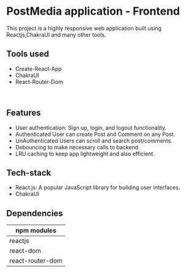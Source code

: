 # PostMedia application - Frontend
This project is a highly responsive  web application built using Reactjs,ChakraUI and many other tools.




## Tools used
- Create-React-App
- ChakraUI
- React-Router-Dom


<br/>

## Features
- User authentication: Sign up, login, and logout functionality.
- Authenticated User can create Post and Comment on any Post.
- UnAuthenticated Users can scroll and search post/comments.
- Debouncing to make necessary calls to backend
- LRU caching to keep app lightweight and also efficient.

## Tech-stack
- React.js: A popular JavaScript library for building user interfaces.
- ChakraUI

## Dependencies
|npm modules|
|-|
|reactjs|
|react-dom|
|react-router-dom|


